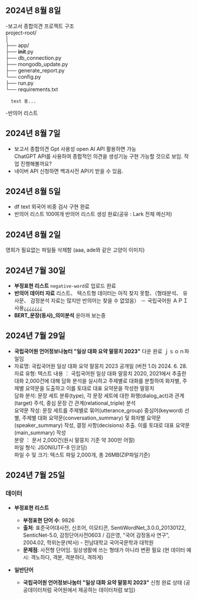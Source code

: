 ## 2024년 8월 8일
-보고서 종합의견 프로젝트 구조   
      project-root/   
      │   
      ├── app/   
         ├── __init__.py    
         ├── db_connection.py    
         ├── mongodb_update.py    
         ├── generate_report.py   
         └── config.py   
      ├── run.py    
      └── requirements.txt   


      test 중...

-반의어 리스트


## 2024년 8월 7일
- 보고서 종합의견 Gpt 사용성
      open AI API 활용하면 가능   
      ChatGPT API를 사용하여 종합적인 의견을 생성기능 구현 가능할 것으로 보임. 작업 진행해볼까요?   
- 네이버 API
      신청하면 백과사전 API키 받을 수 있음.

## 2024년 8월 5일
- df text 외국어 비중 검사 구현 완료
- 반의어 리스트
    100여개 반의어 리스트 생성 완료(공유 : Lark 전체 메신저)

## 2024년 8월 2일
영희가 필요없는 파일들 삭제함 (aaa, ade와 같은 고양이 이미지)

## 2024년 7월 30일
- **부정표현 리스트** `negative-word`로 업로드 완료
- **반의어 데이터 자료** 리스트、 텍스트형 데이터는 아직 찾지 못함、（형태분석、 유사문、 감정분석 자료는 많지만 반의어는 찾을 수 없었음）
－ 국립국어원 ＡＰＩ사용¿¿¿¿¿¿¿
- **BERT_문장(동사)_의미분석** 윤아꺼 보는중
  
## 2024년 7월 29일
- **국립국어원 언어정보나눔터 "일상 대화 요약 말뭉치 2023"** 다운 완료 ｊｓｏｎ파일임
- 자료명: 국립국어원 일상 대화 요약 말뭉치 2023
  공개일 (버전 1.0) 2024. 6. 28.
  자료 유형: 텍스트
  내용 ： 국립국어원 일상 대화 말뭉치 2020, 2021에서 추출한 대화 2,000건에 대해 담화 분석을 실시하고 주제별로 대화를 분할하여 화자별, 주제별 요약문을 도출하고 이를 토대로 대표 요약문을 작성한 말뭉치    
  담화 분석: 문장 세트 분류(type), 각 문장 세트에 대한 화행(dialog_act)과 관계(target) 주석, 중심 문장 간 관계(relational_triple) 분석    
  요약문 작성: 문장 세트를 주제별로 묶어(utterance_group) 중심어(keyword) 선별, 주제별 대화 요약문(conversation_summary) 및 화자별 요약문(speaker_summary) 작성, 결정 사항(decisions) 추출. 이를 토대로 대표 요약문(main_summary) 작성    
  분량 ： 문서 2,000건(원시 말뭉치 기준 약 300만 어절)    
  파일 형식: JSON(UTF-8 인코딩)     
  파일 수 및 크기: 텍스트 파일 2,000개, 총 26MB(ZIP파일기준)    

## 2024년 7월 25일
### 데이터
- **부정표현 리스트**
  - **부정표현 단어 수**: 9826
  - **출처**: 표준국어대사전, 신조어, 이모티콘, SentiWordNet_3.0.0_20130122, SenticNet-5.0, 감정단어사전0603 / 김은영, “국어 감정동사 연구”, 2004.02, 학위논문(박사) - 전남대학교 국어국문학과 대학원
  - **문제점**: 사전형 단어임. 일상생활에 쓰는 형태가 아니라 변환 필요 (현 데이터 예시: 격노하다, 격분, 격분하다, 격하게)

- **일반단어**
  - **국립국어원 언어정보나눔터 "일상 대화 요약 말뭉치 2023"** 신청 완료 상태 (공공데이터처럼 국어원에서 제공하는 데이터처럼 보임)
